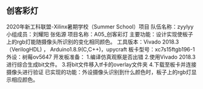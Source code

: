 ## 创客彩灯

2020年新工科联盟-Xilinx暑期学校（Summer School）项目
队伍名称：zyylyy
小组成员：刘耀阳 张佑源
项目名称：A05_创客彩灯
主要功能：设计实现使板子上的rgb灯能随摄像头所识别的变化相同颜色。
工具版本：Vivado 2018.3（VerilogHDL) ， Arduino1.8.9(C,C++)，upycraft
板卡型号：xc7s15ftgb196-1
外设：树莓ov5647
开发板准备：
1.编译仿真观察是否出错
2.使用Vivado 2018.3进行综合生成bit文件。
3.将bit文件移入tf卡的overlay文件夹
4.下载至板卡并连接摄像头进行验证
已实现的功能：外设摄像头识别到什么颜色时，板子上的rgb灯显示相应颜色。
